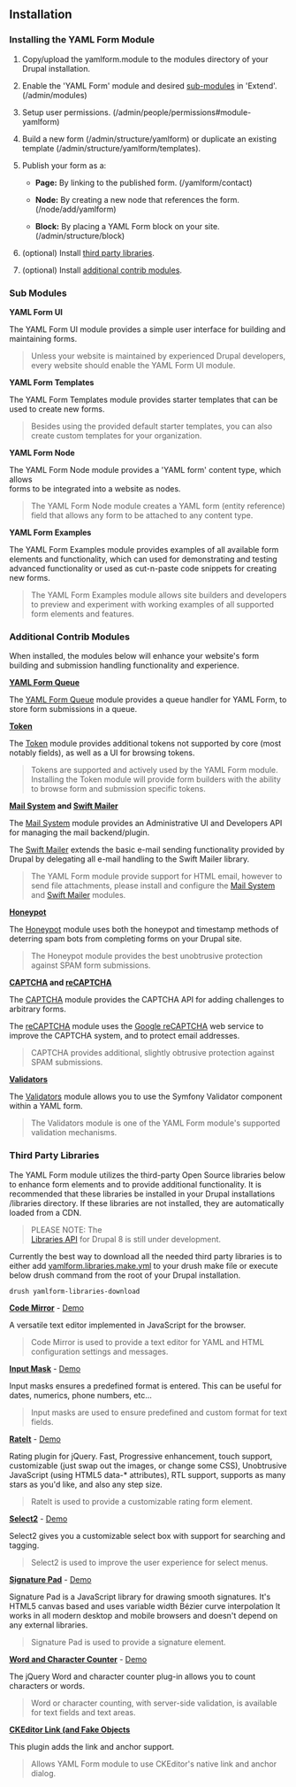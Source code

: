Installation
------------

### Installing the YAML Form Module

1. Copy/upload the yamlform.module to the modules directory of your Drupal
   installation.

2. Enable the 'YAML Form' module and desired [sub-modules](#sub-modules) in 'Extend'. 
   (/admin/modules)

3. Setup user permissions. (/admin/people/permissions#module-yamlform)

4. Build a new form (/admin/structure/yamlform)
   or duplicate an existing template (/admin/structure/yamlform/templates).
   
5. Publish your form as a:

    - **Page:** By linking to the published form.
      (/yamlform/contact)  

    - **Node:** By creating a new node that references the form.
      (/node/add/yamlform)

    - **Block:** By placing a YAML Form block on your site.
      (/admin/structure/block)

6. (optional) Install [third party libraries](#third-party-libraries).

7. (optional) Install [additional contrib modules](#additional-contrib-modules).


### Sub Modules

**YAML Form UI**

The YAML Form UI module provides a simple user interface for building and 
maintaining forms.

> Unless your website is maintained by experienced Drupal developers, 
> every website should enable the YAML Form UI module. 

**YAML Form Templates**

The YAML Form Templates module provides starter templates that can be used 
to create new forms. 

> Besides using the provided default starter templates, you can also create 
> custom templates for your organization.

**YAML Form Node**

The YAML Form Node module provides a 'YAML form' content type, which allows  
forms to be integrated into a website as nodes.

> The YAML Form Node module creates a YAML form (entity reference) field
> that allows any form to be attached to any content type.  

**YAML Form Examples**

The YAML Form Examples module provides examples of all available form elements 
and functionality, which can used for demonstrating and testing advanced 
functionality or used as cut-n-paste code snippets for creating new forms.

> The YAML Form Examples module allows site builders and developers to 
> preview and experiment with working examples of all supported form elements 
> and features.

### Additional Contrib Modules 

When installed, the modules below will enhance your website's form building and 
submission handling functionality and experience.

**[YAML Form Queue](https://www.drupal.org/project/token)**

The [YAML Form Queue](https://www.drupal.org/project/token) module provides a 
queue handler for YAML Form, to store form submissions in a queue.

**[Token](https://www.drupal.org/project/token)**

The [Token](https://www.drupal.org/project/token) module provides additional 
tokens not supported by core (most notably fields), as well as a UI for browsing 
tokens.

> Tokens are supported and actively used by the YAML Form module. Installing the
> Token module will provide form builders with the ability to browse form and 
> submission specific tokens. 

**[Mail System](https://www.drupal.org/project/mailsystem) and [Swift Mailer](https://www.drupal.org/project/swiftmailer)**

The [Mail System](https://www.drupal.org/project/mailsystem) module provides an 
Administrative UI and Developers API for managing the mail backend/plugin.
 
The [Swift Mailer](https://www.drupal.org/project/swiftmailer) extends the 
basic e-mail sending functionality provided by Drupal by delegating all e-mail
handling to the Swift Mailer library.

> The YAML Form module provide support for HTML email, however to send file 
> attachments, please install and configure the 
> [Mail System](https://www.drupal.org/project/mailsystem) and 
> [Swift Mailer](https://www.drupal.org/project/swiftmailer) modules.

**[Honeypot](https://www.drupal.org/project/honeypot)**

The [Honeypot](https://www.drupal.org/project/honeypot) module uses both the 
honeypot and timestamp methods of deterring spam bots from completing forms on 
your Drupal site.

> The Honeypot module provides the best unobtrusive protection against SPAM form submissions.

**[CAPTCHA](https://www.drupal.org/project/captcha) and [reCAPTCHA](https://www.drupal.org/project/recaptcha)**

The [CAPTCHA](https://www.drupal.org/project/captcha) module provides the 
CAPTCHA API for adding challenges to arbitrary forms.

The [reCAPTCHA](https://www.drupal.org/project/recaptcha) module uses the
[Google reCAPTCHA](https://www.google.com/recaptcha/intro/index.html) web 
service to improve the CAPTCHA system, and to protect email addresses.

> CAPTCHA provides additional, slightly obtrusive protection against SPAM 
> submissions.

**[Validators](https://www.drupal.org/project/validators)**

The [Validators](https://www.drupal.org/project/validators) module allows you 
to use the Symfony Validator component within a YAML form.

> The Validators module is one of the YAML Form module's supported 
> validation mechanisms.

### Third Party Libraries

The YAML Form module utilizes the third-party Open Source libraries below to 
enhance form elements and to provide additional functionality.  It is recommended 
that these libraries be installed in your Drupal installations /libraries 
directory.  If these libraries are not installed, they are automatically loaded 
from a CDN.

> PLEASE NOTE: The  
> [Libraries API](https://www.drupal.org/project/libraries) for Drupal 8 is 
> still under development.  

Currently the best way to download all the needed third party libraries is to 
either add [yamlform.libraries.make.yml](http://cgit.drupalcode.org/yamlform/tree/yamlform.libraries.make.yml)
to your drush make file or execute below drush command from the root of your 
Drupal installation.  

    drush yamlform-libraries-download    

**[Code Mirror](http://codemirror.net/)** - [Demo](http://codemirror.net/)

A versatile text editor implemented in JavaScript for the browser.

> Code Mirror is used to provide a text editor for YAML and HTML configuration
> settings and messages.

**[Input Mask](http://robinherbots.github.io/jquery.inputmask/)** - [Demo](http://robinherbots.github.io/jquery.inputmask/)

Input masks ensures a predefined format is entered. This can be useful for 
dates, numerics, phone numbers, etc...

> Input masks are used to ensure predefined and custom format for text fields.

**[RateIt](https://github.com/gjunge/rateit.js)** - [Demo](http://gjunge.github.io/rateit.js/examples/)

Rating plugin for jQuery. Fast, Progressive enhancement, touch support, 
customizable (just swap out the images, or change some CSS), Unobtrusive 
JavaScript (using HTML5 data-* attributes), RTL support, supports as many stars 
as you'd like, and also any step size.

> RateIt is used to provide a customizable rating form element.

**[Select2](https://select2.github.io/)** - [Demo](https://select2.github.io/examples.html)

Select2 gives you a customizable select box with support for searching and 
tagging.

> Select2 is used to improve the user experience for select menus.

**[Signature Pad](https://github.com/szimek/signature_pad)** - [Demo](http://szimek.github.io/signature_pad/)

Signature Pad is a JavaScript library for drawing smooth signatures. It's HTML5 
canvas based and uses variable width Bézier curve interpolation 
It works in all modern desktop and mobile browsers and doesn't depend on any 
external libraries.

> Signature Pad is used to provide a signature element.

**[Word and Character Counter](https://github.com/qwertypants/jQuery-Word-and-Character-Counter-Plugin)** - [Demo](http://qwertypants.github.io/jQuery-Word-and-Character-Counter-Plugin/)

The jQuery Word and character counter plug-in allows you to count characters
or words.

> Word or character counting, with server-side validation, is available for text 
> fields and text areas.

**[CKEditor Link (and Fake Objects](http://ckeditor.com/addon/link)**

This plugin adds the link and anchor support.

> Allows YAML Form module to use CKEditor's native link and anchor dialog.
